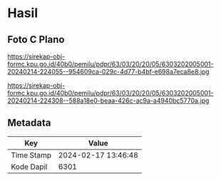 # Hasil

## Foto C Plano

https://sirekap-obj-formc.kpu.go.id/40b0/pemilu/pdpr/63/03/20/20/05/6303202005001-20240214-224055--954609ca-029c-4d77-b4bf-e698a7eca8e8.jpg

https://sirekap-obj-formc.kpu.go.id/40b0/pemilu/pdpr/63/03/20/20/05/6303202005001-20240214-224308--588a18e0-beaa-426c-ac9a-a4940bc5770a.jpg


## Metadata

| Key        | Value               |
| ---------- | ------------------- |
| Time Stamp | 2024-02-17 13:46:48 |
| Kode Dapil | 6301                |



